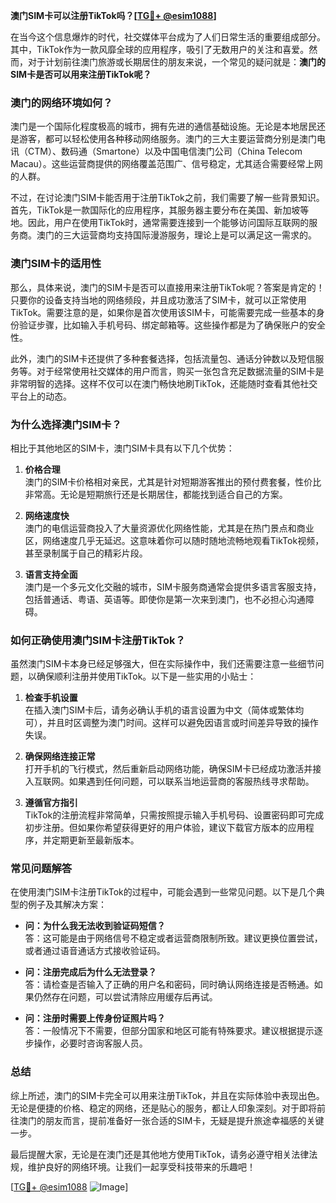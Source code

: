 **澳门SIM卡可以注册TikTok吗？[[TG💪+ @esim1088](https://t.me/s/esim1088)]**

在当今这个信息爆炸的时代，社交媒体平台成为了人们日常生活的重要组成部分。其中，TikTok作为一款风靡全球的应用程序，吸引了无数用户的关注和喜爱。然而，对于计划前往澳门旅游或长期居住的朋友来说，一个常见的疑问就是：**澳门的SIM卡是否可以用来注册TikTok呢？**

### **澳门的网络环境如何？**

澳门是一个国际化程度极高的城市，拥有先进的通信基础设施。无论是本地居民还是游客，都可以轻松使用各种移动网络服务。澳门的三大主要运营商分别是澳门电讯（CTM）、数码通（Smartone）以及中国电信澳门公司（China Telecom Macau）。这些运营商提供的网络覆盖范围广、信号稳定，尤其适合需要经常上网的人群。

不过，在讨论澳门SIM卡能否用于注册TikTok之前，我们需要了解一些背景知识。首先，TikTok是一款国际化的应用程序，其服务器主要分布在美国、新加坡等地。因此，用户在使用TikTok时，通常需要连接到一个能够访问国际互联网的服务商。澳门的三大运营商均支持国际漫游服务，理论上是可以满足这一需求的。

### **澳门SIM卡的适用性**

那么，具体来说，澳门的SIM卡是否可以直接用来注册TikTok呢？答案是肯定的！只要你的设备支持当地的网络频段，并且成功激活了SIM卡，就可以正常使用TikTok。需要注意的是，如果你是首次使用该SIM卡，可能需要完成一些基本的身份验证步骤，比如输入手机号码、绑定邮箱等。这些操作都是为了确保账户的安全性。

此外，澳门的SIM卡还提供了多种套餐选择，包括流量包、通话分钟数以及短信服务等。对于经常使用社交媒体的用户而言，购买一张包含充足数据流量的SIM卡是非常明智的选择。这样不仅可以在澳门畅快地刷TikTok，还能随时查看其他社交平台上的动态。

### **为什么选择澳门SIM卡？**

相比于其他地区的SIM卡，澳门SIM卡具有以下几个优势：

1. **价格合理**  
   澳门的SIM卡价格相对亲民，尤其是针对短期游客推出的预付费套餐，性价比非常高。无论是短期旅行还是长期居住，都能找到适合自己的方案。

2. **网络速度快**  
   澳门的电信运营商投入了大量资源优化网络性能，尤其是在热门景点和商业区，网络速度几乎无延迟。这意味着你可以随时随地流畅地观看TikTok视频，甚至录制属于自己的精彩片段。

3. **语言支持全面**  
   澳门是一个多元文化交融的城市，SIM卡服务商通常会提供多语言客服支持，包括普通话、粤语、英语等。即使你是第一次来到澳门，也不必担心沟通障碍。

### **如何正确使用澳门SIM卡注册TikTok？**

虽然澳门SIM卡本身已经足够强大，但在实际操作中，我们还需要注意一些细节问题，以确保顺利注册并使用TikTok。以下是一些实用的小贴士：

1. **检查手机设置**  
   在插入澳门SIM卡后，请务必确认手机的语言设置为中文（简体或繁体均可），并且时区调整为澳门时间。这样可以避免因语言或时间差异导致的操作失误。

2. **确保网络连接正常**  
   打开手机的飞行模式，然后重新启动网络功能，确保SIM卡已经成功激活并接入互联网。如果遇到任何问题，可以联系当地运营商的客服热线寻求帮助。

3. **遵循官方指引**  
   TikTok的注册流程非常简单，只需按照提示输入手机号码、设置密码即可完成初步注册。但如果你希望获得更好的用户体验，建议下载官方版本的应用程序，并定期更新至最新版本。

### **常见问题解答**

在使用澳门SIM卡注册TikTok的过程中，可能会遇到一些常见问题。以下是几个典型的例子及其解决方案：

- **问：为什么我无法收到验证码短信？**  
  答：这可能是由于网络信号不稳定或者运营商限制所致。建议更换位置尝试，或者通过语音通话方式接收验证码。

- **问：注册完成后为什么无法登录？**  
  答：请检查是否输入了正确的用户名和密码，同时确认网络连接是否畅通。如果仍然存在问题，可以尝试清除应用缓存后再试。

- **问：注册时需要上传身份证照片吗？**  
  答：一般情况下不需要，但部分国家和地区可能有特殊要求。建议根据提示逐步操作，必要时咨询客服人员。

### **总结**

综上所述，澳门的SIM卡完全可以用来注册TikTok，并且在实际体验中表现出色。无论是便捷的价格、稳定的网络，还是贴心的服务，都让人印象深刻。对于即将前往澳门的朋友而言，提前准备好一张合适的SIM卡，无疑是提升旅途幸福感的关键一步。

最后提醒大家，无论是在澳门还是其他地方使用TikTok，请务必遵守相关法律法规，维护良好的网络环境。让我们一起享受科技带来的乐趣吧！

[[TG💪+ @esim1088](https://t.me/s/esim1088) ![Image](https://i.postimg.cc/4NQfJmqS/Snipaste-2025-05-13-00-14-12.png)]